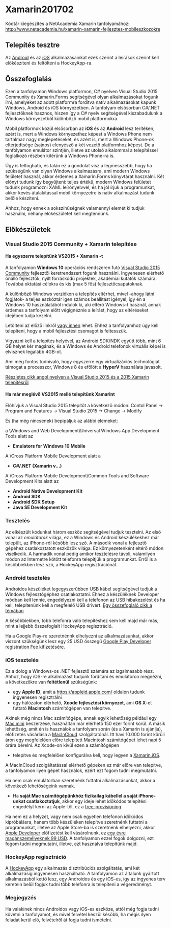 # Xamarin201702
Kódtár kiegészítés a NetAcademia Xamarin tanfolyamához: http://www.netacademia.hu/xamarin-xamarin-fejlesztes-mobileszkozokre

## Telepítés tesztre

Az [Android](https://github.com/Xamarin201702/Xamarin201702/blob/master/Android.md) és az [iOS](https://github.com/Xamarin201702/Xamarin201702/blob/master/iOS.md) alkalmazásainkat ezek szerint a leírások szerint kell előkészíteni és feltölteni a HockeyApp-ra.

## Összefoglalás
Ezen a tanfolyamon Windows platformon, C# nyelven Visual Studio 2015 Community és Xamarin.Forms segítségével olyan alkalmazásokat fogunk írni, amelyeket az adott platformra fordítva natív alkalmazásokat kapunk Windows, Android és iOS környezetben. A tanfolyam elsősorban C#/.NET fejlesztőknek hasznos, hiszen így a C# nyelv segítségével kiszabadulunk a Windows környezetből különböző mobil platformokra.

Mobil platformok közül elsősorban az **iOS** és az **Android** lesz terítéken, azért is, mert a Windows környezethez képest a Windows Phone nem tartalmaz nagy meglepetéseket, és azért is, mert a Windows Phone-ok elterjedtsége (sajnos) elenyésző a két vezető platformhoz képest. De a tanfolyamon emulátor szintjén, illetve az utolsó alkalommal a telepítéssel foglalkozó részben kitérünk a Windows Phone-ra is.

Úgy is felfogható, és talán ez a gondolat visz a legmesszebb, hogy ha szükségünk van olyan Windows alkalmazásra, ami modern Windows felületet használ, akkor érdemes a Xamarin.Forms könyvtárat használni. Két előnyt tudunk így begyűjteni: teljes értékű, modern Windows felületet tudunk programozni XAML leírónyelvvel, és ha jól írjuk a programunkat, akkor kevés átalakítással mobil környezetre is natív alkalmazást tudunk belőle készíteni.

Ahhoz, hogy ennek a sokszínűségnek valamennyi elemét ki tudjuk használni, néhány előkészületet kell megtennünk.

## Előkészületek
### Visual Studio 2015 Community + Xamarin telepítése
#### Ha egyszerre telepítünk VS2015 + Xamarin -t

A tanfolyamon **Windows 10** operációs rendszeren futó [Visual Studio 2015 Community](https://www.visualstudio.com/vs/community/) fejlesztői keretrendszert fogunk használni. Ingyenesen elérhető önálló fejlesztők, nyílt forráskódú projektek, akadémiai kutatók számára. Továbbá oktatási célokra és kis (max 5 fős) fejlesztőcsapatoknak.

A különböző Windows verziókon a telepítés eltérhet, mivel -ahogy látni fogjátok- a teljes eszköztár igen számos beállítást igényel, így én a Windows 10 használatából indulok ki, aki eltérő Windows-t használ, annak érdemes a tanfolyam előtt végignéznie a leírást, hogy az eltéréseket idejében tudja kezelni.

Letölteni az előző linkről [vagy innen](https://www.visualstudio.com/free-developer-offers/) lehet. Ehhez a tanfolyamhoz úgy kell telepíteni, hogy a mobil fejlesztési csomagot is feltesszük.

Vigyázni kell a telepítés helyével, az Android SDK/NDK együtt több, mint 6 GB helyet kér magának, és a Windows és Android telefonok virtuális képei is elvisznek legalább 4GB-ot.

Ami még fontos tudnivaló, hogy egyszerre egy virtualizációs technológiát támogat a processzor, Windows 8 és efölött a **HyperV** használata javasolt.

[Részletes cikk angol nyelven a Visual Studio 2015 és a 2015 Xamarin telepítésről](https://msdn.microsoft.com/en-us/library/mt613162.aspx)

#### Ha már meglévő VS2015 mellé telepítünk Xamarint
Előhívjuk a Visual Studio 2015 telepítőt a következő módon: 
Contol Panel -> Program and Features -> Visual Studio 2015 -> Change -> Modify

És (ha még nincsenek) bepipáljuk az alábbi elemeket:

a \Windows and Web Development\Universal Windows App Development Tools alatt az 
- **Emulators for Windows 10 Mobile**

A \Cross Platform Mobile Development  alatt a 
- **C#/.NET (Xamarin v...)**

A \Cross Platform Mobile Development\Common Tools and Software Development Kits alatt az
- **Android Native Development Kit**
- **Android SDK**
- **Android SDK Setup**
- **Java SE Development Kit**

### Tesztelés
Az elkészült kódunkat három eszköz segítségével tudjuk tesztelni. Az első vonal az *emulátorok* világa, ez a Windows és Android készülékekhez már települt, az iPhone-ról később lesz szó. A második vonal a fejlesztő gépéhez csatlakoztatott eszközök világa. Ez környezetenként eltérő módon viselkedik. A harmadik vonal pedig amikor tesztelésre távoli, valamilyen módon az Internetre kötött telefonra telepítjük a programunkat. Erről is a későbbiekben lesz szó, a HockeyApp regisztrációnál.

### Android tesztelés
Androidos készüléket legegyszerűbben USB kábel segítségével tudjuk a Windows fejlesztőgéphez csatlakoztatni. Ehhez a készüléknek Developer módban kell lennie, engedélyezni kell a telefonon az USB hibakezelést és ha kell, telepítenünk kell a megfelelő USB drivert. [Egy összefoglaló cikk a témában](https://developer.xamarin.com/guides/android/getting_started/installation/set_up_device_for_development/)

A későbbiekben, több telefonra való telepítéshez sem kell majd már más, mint a lejjebb összefoglalt HockeyApp regisztráció.

Ha a Google Play-re szeretnénnk elhelyezni az alkalmazásunkat, akkor viszont szükségünk lesz egy 25 USD összegű [Google Play Developer registration Fee kifizetésére](https://play.google.com/apps/publish/signup/).

### iOS tesztelés
Ez a dolog a Windows-os .NET fejlesztő számára az izgalmasabb rész. Ahhoz, hogy iOS-re alkalmazást tudjunk fordítani és emulátoron megnézni, a következőkre van **feltétlenül** szükségünk:
- egy **Apple ID**, amit a https://appleid.apple.com/ oldalon tudunk ingyenesen regisztrálni
- egy hálózaton elérhető, **Xcode fejlesztési környezet**, ami **OS X**-et futtató **Macintosh** számítógépen van telepítve. 

Akinek még nincs Mac számítógépe, annak egyik lehetőség például egy [Mac mini](http://www.apple.com/hu/mac-mini/) beszerzése, használtan már elérhető 150 ezer forint körül. A másik lehetőség, amit én is használok a tanfolyam során (és a Xamarin is ajánlja), előfizetés vásárlása a [MacInCloud](http://www.macincloud.com/pricing/compare) szolgáltatónál. Itt havi 10.000 forint körüli áron egy megfelelően előre telepített Macintosh számítógépet lehet napi 5 órára bérelni. Az Xcode-on kívül ezen a számítógépen

- telepítve és megfelelően konfigurálva kell, hogy legyen a [Xamarin.iOS](https://developer.xamarin.com/guides/ios/getting_started/installation/mac/).

A MacInCloud szolgáltatással elérhető gépeken ez már előre van telepítve, a tanfolyamon ilyen gépet használok, ezért ezt fogom tudni megmutatni.

Ha nem csak emulátorban szeretnénk futtatni alkalmazásunkat, akkor a következő lehetőségeink vannak.

- Ha **saját Mac számítógépünkhöz fizikailag kábellel a saját iPhone-unkat csatlakoztatjuk**, akkor egy ideje lehet időkódos telepítési engedélyt kérni az Apple-től, ez a [free-provisioning](https://developer.xamarin.com/guides/ios/getting_started/installation/device_provisioning/free-provisioning/).

Ha nem ez a helyzet, vagy nem csak egyetlen telefonon időkódos kipróbálásra, hanem több készüléken telepítve szeretnénk futtatni a programunkat, illetve az Apple Store-ba is szeretnénk elhelyezni, akkor [Apple Developer](https://developer.apple.com/app-store/subscriptions/) előfizetést kell vásárolnunk, ez [egy évre magánszemélyeknek 99 USD](). A tanfolyamon ezzel fogok dolgozni, ezt fogom tudni megmutatni, illetve, ezt használva telepítünk majd.

### HockeyApp regisztráció

A [HockeyApp](http://hockeyapp.net/) egy alkalmazás disztribúciós szolgáltatás, ami két alkalmazásig ingyenesen használható. A tanfolyamon az általunk gyártott alkalmazásból kettő lesz, egy Androidos és egy iOS-es, így az ingyenes terv keretein belül fogjuk tudni több telefonra is telepíteni a végeredményt.

### Megjegyzés
Ha valakinek nincs Androidos vagy iOS-es eszköze, attól még fogja tudni követni a tanfolyamot, és mivel felvétel készül később, ha mégis ilyen feladat kerül elő, felvételről át fogja tudni ismételni.
